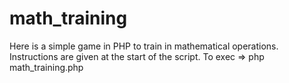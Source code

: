 # math_training
Here is a simple game in PHP to train in mathematical operations. Instructions are given at the start of the script.
To exec => php math_training.php
